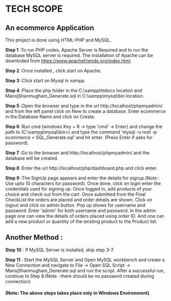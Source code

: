 # TECH SCOPE 
## An ecommerce Application 

This project is done using HTML-PHP and MySQL.

**Step 1** :To run PHP codes, Apache Server is Required and to run the database MySQL server is required. The installation of Apache can be downloded from https://www.apachefriends.org/index.html.

**Step 2** :Once installed , click start on Apache.

**Step 3** :Click start on Mysql in xampp.

**Step 4** :Place the php folder in the C:\xampp\htdocs location and ManojShanmugham_Generate.sql in C:\xampp\mysql\bin location.

**Step 5** :Open the browser and type in the url http://localhost/phpmyadmin/ and from the left panel click on New to create a database. Enter ecommerce in the Database Name and click on Create.

**Step 6** :Run cmd (windows Key + R -> type 'cmd' -> Enter) and change the path to (C:\xampp\mysql\bin>) and type the command 'mysql -u root -p ecommerce < SQL_Generate.sql' and hit enter.
        (Press Enter if asks for password).

**Step 7** :Go to the browser and http://localhost/phpmyadmin/ and the database will be created.

**Step 8** :Enter the url http://localhost/php/dashboard.php and click enter.

**Step 9** :The SignUp page appears and enter the details for signup.(Note : Use upto 10 characters for password). Once done, click on login enter the credentials used for signing up. Once logged in, add products of your choice and check out from the cart.
	Once submitted from the Final CheckList the orders are placed and order details are shown. Click on logout and click on admin button. Pop up shows for username and password. Enter 'admin' for both username and password.
	In the admin page one can view the details of orders placed using order ID. And one can add a new product or quantity of the existing product to the Product list.


## Another Method :

**Step 10** : If MySQL Server is installed, skip step 3-7.

**Step 11** : Start the MySQL Server and Open MySQL workbench and create a New Connection and navigate to File -> Open SQL Script -> ManojShanmugham_Generate.sql and run the script. After a successful run, continue to Step 8.(Note : there should be no password created during connection)

#### (Note: The above steps takes place only in Windows Environment)

